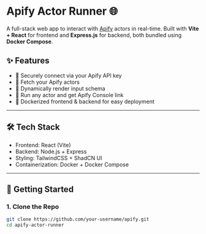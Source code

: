 # Apify Actor Runner 🌐

A full-stack web app to interact with [Apify](https://apify.com) actors in real-time. Built with **Vite + React** for frontend and **Express.js** for backend, both bundled using **Docker Compose**.

## ✨ Features

- 🔐 Securely connect via your Apify API key
- 🔎 Fetch your Apify actors
- 🧠 Dynamically render input schema
- 🚀 Run any actor and get Apify Console link
- 🐳 Dockerized frontend & backend for easy deployment

---

## 🛠️ Tech Stack

- Frontend: React (Vite)
- Backend: Node.js + Express
- Styling: TailwindCSS + ShadCN UI
- Containerization: Docker + Docker Compose

---

## 🚀 Getting Started

### 1. Clone the Repo

```bash
git clone https://github.com/your-username/apify.git
cd apify-actor-runner
